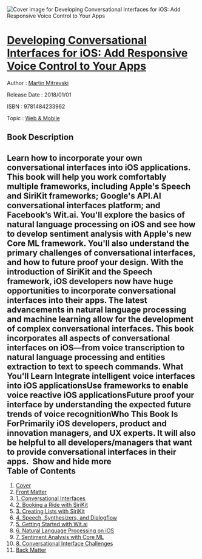 ![Cover image for Developing Conversational Interfaces for iOS: Add Responsive Voice Control to Your Apps](https://imgdetail.ebookreading.net/cover/cover/web_mobile/EB9781484233962.jpg)

[Developing Conversational Interfaces for iOS: Add Responsive Voice Control to Your Apps](https://ebookreading.net/view/book/Developing+Conversational+Interfaces+for+iOS%3A+Add+Responsive+Voice+Control+to+Your+Apps-EB9781484233962_1.html "Developing Conversational Interfaces for iOS: Add Responsive Voice Control to Your Apps")
====================================================================================================================

Author : [Martin Mitrevski](https://ebookreading.net/search/author/Martin+Mitrevski)

Release Date : 2018/01/01

ISBN : 9781484233962

Topic : [Web & Mobile](https://ebookreading.net/search/category/web-mobile)

Book Description
-----------------

 Learn how to incorporate your own conversational interfaces into iOS applications. This book will help you work comfortably multiple frameworks, including Apple's Speech and SiriKit frameworks; Google's API.AI conversational interfaces platform; and Facebook’s Wit.ai.
You'll explore the basics of natural language processing on iOS and see how to develop sentiment analysis with Apple's new Core ML framework. You'll also understand the primary challenges of conversational interfaces, and how to future proof your design. With the introduction of SiriKit and the Speech framework, iOS developers now have huge opportunities to incorporate conversational interfaces into their apps. The latest advancements in natural language processing and machine learning allow for the development of complex conversational interfaces. This book incorporates all aspects of conversational interfaces on iOS—from voice transcription to natural language processing and entities extraction to text to speech commands.
What You'll Learn
Integrate intelligent voice interfaces into iOS applicationsUse frameworks to enable voice reactive iOS applicationsFuture proof your interface by understanding the expected future trends of voice recognitionWho This Book Is ForPrimarily iOS developers, product and innovation managers, and UX experts. It will also be helpful to all developers/managers that want to provide conversational interfaces in their apps.         Show and hide more                
Table of Contents
-----------------

1. [Cover](https://ebookreading.net/view/book/Developing+Conversational+Interfaces+for+iOS%3A+Add+Responsive+Voice+Control+to+Your+Apps-EB9781484233962_1.html)
1. [Front Matter](https://ebookreading.net/view/book/Developing+Conversational+Interfaces+for+iOS%3A+Add+Responsive+Voice+Control+to+Your+Apps-EB9781484233962_2.html)
1. [1. Conversational Interfaces](https://ebookreading.net/view/book/Developing+Conversational+Interfaces+for+iOS%3A+Add+Responsive+Voice+Control+to+Your+Apps-EB9781484233962_3.html)
1. [2. Booking a Ride with SiriKit](https://ebookreading.net/view/book/Developing+Conversational+Interfaces+for+iOS%3A+Add+Responsive+Voice+Control+to+Your+Apps-EB9781484233962_4.html)
1. [3. Creating Lists with SiriKit](https://ebookreading.net/view/book/Developing+Conversational+Interfaces+for+iOS%3A+Add+Responsive+Voice+Control+to+Your+Apps-EB9781484233962_5.html)
1. [4. Speech, Synthesizers, and Dialogflow](https://ebookreading.net/view/book/Developing+Conversational+Interfaces+for+iOS%3A+Add+Responsive+Voice+Control+to+Your+Apps-EB9781484233962_6.html)
1. [5. Getting Started with Wit.ai](https://ebookreading.net/view/book/Developing+Conversational+Interfaces+for+iOS%3A+Add+Responsive+Voice+Control+to+Your+Apps-EB9781484233962_7.html)
1. [6. Natural Language Processing on iOS](https://ebookreading.net/view/book/Developing+Conversational+Interfaces+for+iOS%3A+Add+Responsive+Voice+Control+to+Your+Apps-EB9781484233962_8.html)
1. [7. Sentiment Analysis with Core ML](https://ebookreading.net/view/book/Developing+Conversational+Interfaces+for+iOS%3A+Add+Responsive+Voice+Control+to+Your+Apps-EB9781484233962_9.html)
1. [8. Conversational Interface Challenges](https://ebookreading.net/view/book/Developing+Conversational+Interfaces+for+iOS%3A+Add+Responsive+Voice+Control+to+Your+Apps-EB9781484233962_10.html)
1. [Back Matter](https://ebookreading.net/view/book/Developing+Conversational+Interfaces+for+iOS%3A+Add+Responsive+Voice+Control+to+Your+Apps-EB9781484233962_11.html)
